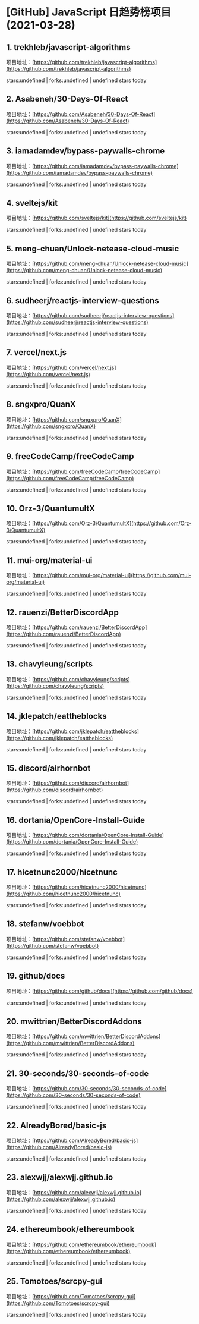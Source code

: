# [GitHub] JavaScript 日趋势榜项目(2021-03-28)

## 1. trekhleb/javascript-algorithms 

项目地址：[https://github.com/trekhleb/javascript-algorithms](https://github.com/trekhleb/javascript-algorithms)

stars:undefined | forks:undefined | undefined stars today 



## 2. Asabeneh/30-Days-Of-React 

项目地址：[https://github.com/Asabeneh/30-Days-Of-React](https://github.com/Asabeneh/30-Days-Of-React)

stars:undefined | forks:undefined | undefined stars today 



## 3. iamadamdev/bypass-paywalls-chrome 

项目地址：[https://github.com/iamadamdev/bypass-paywalls-chrome](https://github.com/iamadamdev/bypass-paywalls-chrome)

stars:undefined | forks:undefined | undefined stars today 



## 4. sveltejs/kit 

项目地址：[https://github.com/sveltejs/kit](https://github.com/sveltejs/kit)

stars:undefined | forks:undefined | undefined stars today 



## 5. meng-chuan/Unlock-netease-cloud-music 

项目地址：[https://github.com/meng-chuan/Unlock-netease-cloud-music](https://github.com/meng-chuan/Unlock-netease-cloud-music)

stars:undefined | forks:undefined | undefined stars today 



## 6. sudheerj/reactjs-interview-questions 

项目地址：[https://github.com/sudheerj/reactjs-interview-questions](https://github.com/sudheerj/reactjs-interview-questions)

stars:undefined | forks:undefined | undefined stars today 



## 7. vercel/next.js 

项目地址：[https://github.com/vercel/next.js](https://github.com/vercel/next.js)

stars:undefined | forks:undefined | undefined stars today 



## 8. sngxpro/QuanX 

项目地址：[https://github.com/sngxpro/QuanX](https://github.com/sngxpro/QuanX)

stars:undefined | forks:undefined | undefined stars today 



## 9. freeCodeCamp/freeCodeCamp 

项目地址：[https://github.com/freeCodeCamp/freeCodeCamp](https://github.com/freeCodeCamp/freeCodeCamp)

stars:undefined | forks:undefined | undefined stars today 



## 10. Orz-3/QuantumultX 

项目地址：[https://github.com/Orz-3/QuantumultX](https://github.com/Orz-3/QuantumultX)

stars:undefined | forks:undefined | undefined stars today 



## 11. mui-org/material-ui 

项目地址：[https://github.com/mui-org/material-ui](https://github.com/mui-org/material-ui)

stars:undefined | forks:undefined | undefined stars today 



## 12. rauenzi/BetterDiscordApp 

项目地址：[https://github.com/rauenzi/BetterDiscordApp](https://github.com/rauenzi/BetterDiscordApp)

stars:undefined | forks:undefined | undefined stars today 



## 13. chavyleung/scripts 

项目地址：[https://github.com/chavyleung/scripts](https://github.com/chavyleung/scripts)

stars:undefined | forks:undefined | undefined stars today 



## 14. jklepatch/eattheblocks 

项目地址：[https://github.com/jklepatch/eattheblocks](https://github.com/jklepatch/eattheblocks)

stars:undefined | forks:undefined | undefined stars today 



## 15. discord/airhornbot 

项目地址：[https://github.com/discord/airhornbot](https://github.com/discord/airhornbot)

stars:undefined | forks:undefined | undefined stars today 



## 16. dortania/OpenCore-Install-Guide 

项目地址：[https://github.com/dortania/OpenCore-Install-Guide](https://github.com/dortania/OpenCore-Install-Guide)

stars:undefined | forks:undefined | undefined stars today 



## 17. hicetnunc2000/hicetnunc 

项目地址：[https://github.com/hicetnunc2000/hicetnunc](https://github.com/hicetnunc2000/hicetnunc)

stars:undefined | forks:undefined | undefined stars today 



## 18. stefanw/voebbot 

项目地址：[https://github.com/stefanw/voebbot](https://github.com/stefanw/voebbot)

stars:undefined | forks:undefined | undefined stars today 



## 19. github/docs 

项目地址：[https://github.com/github/docs](https://github.com/github/docs)

stars:undefined | forks:undefined | undefined stars today 



## 20. mwittrien/BetterDiscordAddons 

项目地址：[https://github.com/mwittrien/BetterDiscordAddons](https://github.com/mwittrien/BetterDiscordAddons)

stars:undefined | forks:undefined | undefined stars today 



## 21. 30-seconds/30-seconds-of-code 

项目地址：[https://github.com/30-seconds/30-seconds-of-code](https://github.com/30-seconds/30-seconds-of-code)

stars:undefined | forks:undefined | undefined stars today 



## 22. AlreadyBored/basic-js 

项目地址：[https://github.com/AlreadyBored/basic-js](https://github.com/AlreadyBored/basic-js)

stars:undefined | forks:undefined | undefined stars today 



## 23. alexwjj/alexwjj.github.io 

项目地址：[https://github.com/alexwjj/alexwjj.github.io](https://github.com/alexwjj/alexwjj.github.io)

stars:undefined | forks:undefined | undefined stars today 



## 24. ethereumbook/ethereumbook 

项目地址：[https://github.com/ethereumbook/ethereumbook](https://github.com/ethereumbook/ethereumbook)

stars:undefined | forks:undefined | undefined stars today 



## 25. Tomotoes/scrcpy-gui 

项目地址：[https://github.com/Tomotoes/scrcpy-gui](https://github.com/Tomotoes/scrcpy-gui)

stars:undefined | forks:undefined | undefined stars today 



